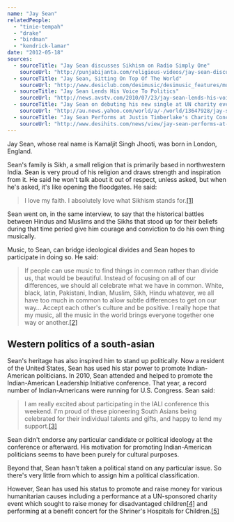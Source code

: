 ```yaml
---
name: "Jay Sean"
relatedPeople:
  - "tinie-tempah"
  - "drake"
  - "birdman"
  - "kendrick-lamar"
date: "2012-05-18"
sources:
  - sourceTitle: "Jay Sean discusses Sikhism on Radio Simply One"
    sourceUrl: "http://punjabijanta.com/religious-videos/jay-sean-discusses-sikhism-on-radio-simply-one/"
  - sourceTitle: "Jay Sean, Sitting On Top Of The World"
    sourceUrl: "http://www.desiclub.com/desimusic/desimusic_features/music_article.cfm?id=325"
  - sourceTitle: "Jay Sean Lends His Voice To Politics"
    sourceUrl: "http://news.avstv.com/2010/07/23/jay-sean-lends-his-voice-to-politics/"
  - sourceTitle: "Jay Sean on debuting his new single at UN charity event"
    sourceUrl: "http://au.news.yahoo.com/world/a/-/world/13647928/jay-sean-on-debuting-his-new-single-at-un-charity-event/"
  - sourceTitle: "Jay Sean Performs at Justin Timberlake's Charity Concert"
    sourceUrl: "http://www.desihits.com/news/view/jay-sean-performs-at-justin-timberlakes-charity-concert-20091019"
---
```


Jay Sean, whose real name is Kamaljit Singh Jhooti, was born in London, England.

Sean's family is Sikh, a small religion that is primarily based in northwestern India. Sean is very proud of his religion and draws strength and inspiration from it. He said he won't talk about it out of respect, unless asked, but when he's asked, it's like opening the floodgates. He said:

>I love my faith. I absolutely love what Sikhism stands for.<a class="source-citation" href="#http://punjabijanta.com/religious-videos/jay-sean-discusses-sikhism-on-radio-simply-one/" title="Jay Sean discusses Sikhism on Radio Simply One">[1]</a>

Sean went on, in the same interview, to say that the historical battles between Hindus and Muslims and the Sikhs that stood up for their beliefs during that time period give him courage and conviction to do his own thing musically.

Music, to Sean, can bridge ideological divides and Sean hopes to participate in doing so. He said:

>If people can use music to find things in common rather than divide us, that would be beautiful. Instead of focusing on all of our differences, we should all celebrate what we have in common. White, black, latin, Pakistani, Indian, Muslim, Sikh, Hindu whatever, we all have too much in common to allow subtle differences to get on our way… Accept each other's culture and be positive. I really hope that my music, all the music in the world brings everyone together one way or another.<a class="source-citation" href="#http://www.desiclub.com/desimusic/desimusic_features/music_article.cfm?id=325" title="Jay Sean, Sitting On Top Of The World">[2]</a>

## Western politics of a south-asian

Sean's heritage has also inspired him to stand up politically. Now a resident of the United States, Sean has used his star power to promote Indian-American politicians. In 2010, Sean attended and helped to promote the Indian-American Leadership Initiative conference. That year, a record number of Indian-Americans were running for U.S. Congress. Sean said:

>I am really excited about participating in the IALI conference this weekend. I'm proud of these pioneering South Asians being celebrated for their individual talents and gifts, and happy to lend my support.<a class="source-citation" href="#http://news.avstv.com/2010/07/23/jay-sean-lends-his-voice-to-politics/" title="Jay Sean Lends His Voice To Politics">[3]</a>

Sean didn't endorse any particular candidate or political ideology at the conference or afterward. His motivation for promoting Indian-American politicians seems to have been purely for cultural purposes.

Beyond that, Sean hasn't taken a political stand on any particular issue. So there's very little from which to assign him a political classification.

However, Sean has used his status to promote and raise money for various humanitarian causes including a performance at a UN-sponsored charity event which sought to raise money for disadvantaged children<a class="source-citation" href="#http://au.news.yahoo.com/world/a/-/world/13647928/jay-sean-on-debuting-his-new-single-at-un-charity-event/" title="Jay Sean on debuting his new single at UN charity event">[4]</a> and performing at a benefit concert for the Shriner's Hospitals for Children.<a class="source-citation" href="#http://www.desihits.com/news/view/jay-sean-performs-at-justin-timberlakes-charity-concert-20091019" title="Jay Sean Performs at Justin Timberlake&apos;s Charity Concert">[5]</a>